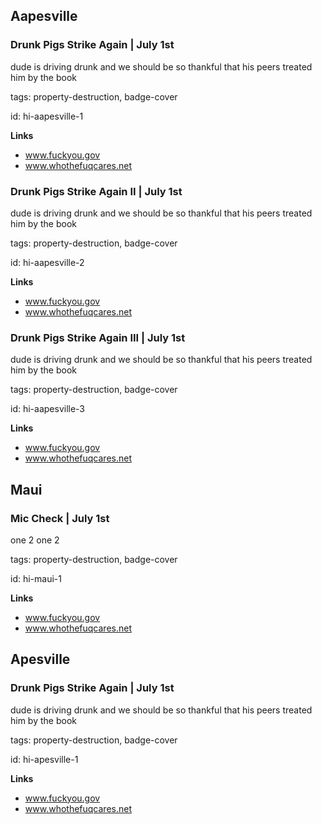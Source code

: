 ## Aapesville

### Drunk Pigs Strike Again | July 1st

dude is driving drunk and we should be so thankful that his peers treated him by the book

tags: property-destruction, badge-cover

id: hi-aapesville-1

**Links**

* www.fuckyou.gov
* www.whothefuqcares.net


### Drunk Pigs Strike Again II | July 1st

dude is driving drunk and we should be so thankful that his peers treated him by the book

tags: property-destruction, badge-cover

id: hi-aapesville-2

**Links**

* www.fuckyou.gov
* www.whothefuqcares.net


### Drunk Pigs Strike Again III | July 1st

dude is driving drunk and we should be so thankful that his peers treated him by the book

tags: property-destruction, badge-cover

id: hi-aapesville-3

**Links**

* www.fuckyou.gov
* www.whothefuqcares.net


## Maui

### Mic Check | July 1st

one 2 one 2

tags: property-destruction, badge-cover

id: hi-maui-1

**Links**

* www.fuckyou.gov
* www.whothefuqcares.net


## Apesville

### Drunk Pigs Strike Again | July 1st

dude is driving drunk and we should be so thankful that his peers treated him by the book

tags: property-destruction, badge-cover

id: hi-apesville-1

**Links**

* www.fuckyou.gov
* www.whothefuqcares.net


